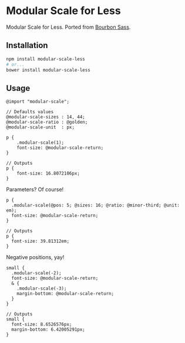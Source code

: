 Modular Scale for Less
======================

Modular Scale for Less. Ported from [Bourbon Sass](https://github.com/thoughtbot/bourbon "Bourbon Sass").

Installation
------------

```sh
npm install modular-scale-less
# or...
bower install modular-scale-less
```

Usage
-----

```less
@import "modular-scale";

// Defaults values
@modular-scale-sizes : 14, 44;
@modular-scale-ratio : @golden;
@modular-scale-unit  : px;

p {
	.modular-scale(1);
	font-size: @modular-scale-return;
}

// Outputs
p {
	font-size: 16.8072106px;
}
```

Parameters? Of course!

```less
p {
  .modular-scale(@pos: 5; @sizes: 16; @ratio: @minor-third; @unit: em);
  font-size: @modular-scale-return;
}

// Outputs
p {
  font-size: 39.81312em;
}
```

Negative positions, yay!

```less
small {
  .modular-scale(-2);
  font-size: @modular-scale-return;
  & {
    .modular-scale(-3);
    margin-bottom: @modular-scale-return;
  }
}

// Outputs
small {
  font-size: 8.6526576px;
  margin-bottom: 6.42005291px;
}
```

